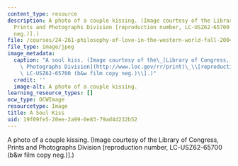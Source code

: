 ```yaml
---
content_type: resource
description: A photo of a couple kissing. (Image courtesy of the Library of Congress,
  Prints and Photographs Division [reproduction number, LC-USZ62-65700 (b&w film copy
  neg.)].)
file: /courses/24-261-philosophy-of-love-in-the-western-world-fall-2004/19f09fe520ee2a990e8379ad4d232b52_24-261f04.jpg
file_type: image/jpeg
image_metadata:
  caption: "A soul kiss. (Image courtesy of the\_[Library of Congress, Prints and\
    \ Photographs Division](http://www.loc.gov/rr/print)\_\\[reproduction number,\
    \ LC-USZ62-65700 (b&w film copy neg.)\\].)"
  credit: ''
  image-alt: A photo of a couple kissing.
learning_resource_types: []
ocw_type: OCWImage
resourcetype: Image
title: A Soul Kiss
uid: 19f09fe5-20ee-2a99-0e83-79ad4d232b52
---
```

A photo of a couple kissing. (Image courtesy of the Library of Congress, Prints and Photographs Division [reproduction number, LC-USZ62-65700 (b&w film copy neg.)].)

